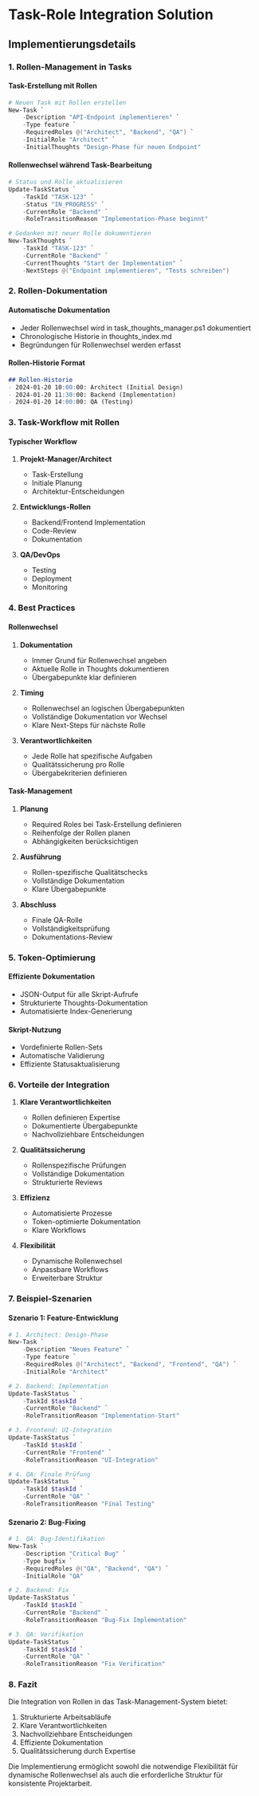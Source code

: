 # Task-Role Integration Solution

## Implementierungsdetails

### 1. Rollen-Management in Tasks

#### Task-Erstellung mit Rollen
```powershell
# Neuen Task mit Rollen erstellen
New-Task `
    -Description "API-Endpoint implementieren" `
    -Type feature `
    -RequiredRoles @("Architect", "Backend", "QA") `
    -InitialRole "Architect" `
    -InitialThoughts "Design-Phase für neuen Endpoint"
```

#### Rollenwechsel während Task-Bearbeitung
```powershell
# Status und Rolle aktualisieren
Update-TaskStatus `
    -TaskId "TASK-123" `
    -Status "IN_PROGRESS" `
    -CurrentRole "Backend" `
    -RoleTransitionReason "Implementation-Phase beginnt"

# Gedanken mit neuer Rolle dokumentieren
New-TaskThoughts `
    -TaskId "TASK-123" `
    -CurrentRole "Backend" `
    -CurrentThoughts "Start der Implementation" `
    -NextSteps @("Endpoint implementieren", "Tests schreiben")
```

### 2. Rollen-Dokumentation

#### Automatische Dokumentation
- Jeder Rollenwechsel wird in task_thoughts_manager.ps1 dokumentiert
- Chronologische Historie in thoughts_index.md
- Begründungen für Rollenwechsel werden erfasst

#### Rollen-Historie Format
```markdown
## Rollen-Historie
- 2024-01-20 10:00:00: Architect (Initial Design)
- 2024-01-20 11:30:00: Backend (Implementation)
- 2024-01-20 14:00:00: QA (Testing)
```

### 3. Task-Workflow mit Rollen

#### Typischer Workflow
1. **Projekt-Manager/Architect**
   - Task-Erstellung
   - Initiale Planung
   - Architektur-Entscheidungen

2. **Entwicklungs-Rollen**
   - Backend/Frontend Implementation
   - Code-Review
   - Dokumentation

3. **QA/DevOps**
   - Testing
   - Deployment
   - Monitoring

### 4. Best Practices

#### Rollenwechsel
1. **Dokumentation**
   - Immer Grund für Rollenwechsel angeben
   - Aktuelle Rolle in Thoughts dokumentieren
   - Übergabepunkte klar definieren

2. **Timing**
   - Rollenwechsel an logischen Übergabepunkten
   - Vollständige Dokumentation vor Wechsel
   - Klare Next-Steps für nächste Rolle

3. **Verantwortlichkeiten**
   - Jede Rolle hat spezifische Aufgaben
   - Qualitätssicherung pro Rolle
   - Übergabekriterien definieren

#### Task-Management
1. **Planung**
   - Required Roles bei Task-Erstellung definieren
   - Reihenfolge der Rollen planen
   - Abhängigkeiten berücksichtigen

2. **Ausführung**
   - Rollen-spezifische Qualitätschecks
   - Vollständige Dokumentation
   - Klare Übergabepunkte

3. **Abschluss**
   - Finale QA-Rolle
   - Vollständigkeitsprüfung
   - Dokumentations-Review

### 5. Token-Optimierung

#### Effiziente Dokumentation
- JSON-Output für alle Skript-Aufrufe
- Strukturierte Thoughts-Dokumentation
- Automatisierte Index-Generierung

#### Skript-Nutzung
- Vordefinierte Rollen-Sets
- Automatische Validierung
- Effiziente Statusaktualisierung

### 6. Vorteile der Integration

1. **Klare Verantwortlichkeiten**
   - Rollen definieren Expertise
   - Dokumentierte Übergabepunkte
   - Nachvollziehbare Entscheidungen

2. **Qualitätssicherung**
   - Rollenspezifische Prüfungen
   - Vollständige Dokumentation
   - Strukturierte Reviews

3. **Effizienz**
   - Automatisierte Prozesse
   - Token-optimierte Dokumentation
   - Klare Workflows

4. **Flexibilität**
   - Dynamische Rollenwechsel
   - Anpassbare Workflows
   - Erweiterbare Struktur

### 7. Beispiel-Szenarien

#### Szenario 1: Feature-Entwicklung
```powershell
# 1. Architect: Design-Phase
New-Task `
    -Description "Neues Feature" `
    -Type feature `
    -RequiredRoles @("Architect", "Backend", "Frontend", "QA") `
    -InitialRole "Architect"

# 2. Backend: Implementation
Update-TaskStatus `
    -TaskId $taskId `
    -CurrentRole "Backend" `
    -RoleTransitionReason "Implementation-Start"

# 3. Frontend: UI-Integration
Update-TaskStatus `
    -TaskId $taskId `
    -CurrentRole "Frontend" `
    -RoleTransitionReason "UI-Integration"

# 4. QA: Finale Prüfung
Update-TaskStatus `
    -TaskId $taskId `
    -CurrentRole "QA" `
    -RoleTransitionReason "Final Testing"
```

#### Szenario 2: Bug-Fixing
```powershell
# 1. QA: Bug-Identifikation
New-Task `
    -Description "Critical Bug" `
    -Type bugfix `
    -RequiredRoles @("QA", "Backend", "QA") `
    -InitialRole "QA"

# 2. Backend: Fix
Update-TaskStatus `
    -TaskId $taskId `
    -CurrentRole "Backend" `
    -RoleTransitionReason "Bug-Fix Implementation"

# 3. QA: Verifikation
Update-TaskStatus `
    -TaskId $taskId `
    -CurrentRole "QA" `
    -RoleTransitionReason "Fix Verification"
```

### 8. Fazit

Die Integration von Rollen in das Task-Management-System bietet:
1. Strukturierte Arbeitsabläufe
2. Klare Verantwortlichkeiten
3. Nachvollziehbare Entscheidungen
4. Effiziente Dokumentation
5. Qualitätssicherung durch Expertise

Die Implementierung ermöglicht sowohl die notwendige Flexibilität für dynamische Rollenwechsel als auch die erforderliche Struktur für konsistente Projektarbeit.
